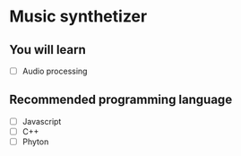 # Music synthetizer

## You will learn

- [ ] Audio processing

## Recommended programming language

- [ ] Javascript
- [ ] C++
- [ ] Phyton
